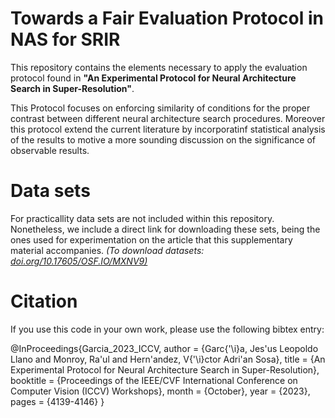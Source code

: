 # Towards a Fair Evaluation Protocol in NAS for SRIR

This repository contains the elements necessary to apply the evaluation protocol found in **"An Experimental Protocol for Neural Architecture Search in Super-Resolution"**.

This Protocol focuses on enforcing similarity of conditions for the proper contrast between different neural architecture search procedures. Moreover this protocol extend the current literature by incorporatinf statistical analysis of the results to motive a more sounding discussion on the significance of observable results.

# Data sets

For practicallity data sets are not included within this repository. Nonetheless, we include a direct link for downloading these sets, being the ones used for experimentation on the article that this supplementary material accompanies. *(To download datasets: <a href="url">doi.org/10.17605/OSF.IO/MXNV9)</a>*

# Citation

If you use this code in your own work, please use the following bibtex entry:

@InProceedings{Garcia_2023_ICCV,
    author    = {Garc{\'\i}a, Jes\'us Leopoldo Llano and Monroy, Ra\'ul and Hern\'andez, V{\'\i}ctor Adri\'an Sosa},
    title     = {An Experimental Protocol for Neural Architecture Search in Super-Resolution},
    booktitle = {Proceedings of the IEEE/CVF International Conference on Computer Vision (ICCV) Workshops},
    month     = {October},
    year      = {2023},
    pages     = {4139-4146}
}
